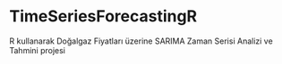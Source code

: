 # TimeSeriesForecastingR
R kullanarak Doğalgaz Fiyatları üzerine SARIMA Zaman Serisi Analizi ve Tahmini projesi
